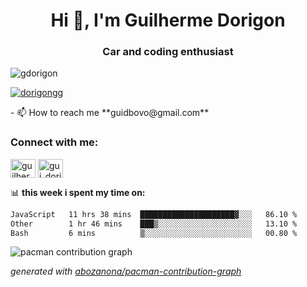 <h1 align="center">Hi 👋, I'm Guilherme Dorigon</h1>
<h3 align="center">Car and coding enthusiast</h3>

<p align="left"> <img src="https://komarev.com/ghpvc/?username=gdorigon&label=Profile%20views&color=0e75b6&style=flat" alt="gdorigon" /> </p>

<p align="left"> <a href="https://twitter.com/dorigongg" target="blank"><img src="https://img.shields.io/twitter/follow/dorigongg?logo=twitter&style=for-the-badge" alt="dorigongg" /></a> </p>
<!--
- 🔭 I’m currently working on **@integra.do**
-->
- 📫 How to reach me **guidbovo@gmail.com**

<h3 align="left">Connect with me:</h3>
<p align="left">

<a href="https://linkedin.com/in/guilherme dorigon" target="blank"><img align="center" src="https://raw.githubusercontent.com/rahuldkjain/github-profile-readme-generator/master/src/images/icons/Social/linked-in-alt.svg" alt="guilherme dorigon" height="30" width="40" /></a>
<a href="https://instagram.com/gui_dorigon" target="blank"><img align="center" src="https://raw.githubusercontent.com/rahuldkjain/github-profile-readme-generator/master/src/images/icons/Social/instagram.svg" alt="gui_dorigon" height="30" width="40" /></a>
</p>

📊 **this week i spent my time on:**

<!--START_SECTION:waka-->

```txt
JavaScript   11 hrs 38 mins  █████████████████████▓░░░   86.10 %
Other        1 hr 46 mins    ███▒░░░░░░░░░░░░░░░░░░░░░   13.10 %
Bash         6 mins          ▒░░░░░░░░░░░░░░░░░░░░░░░░   00.80 %
```

<!--END_SECTION:waka-->

<picture>
  <source media="(prefers-color-scheme: dark)" srcset="https://raw.githubusercontent.com/[USERNAME]/[USERNAME]/output/pacman-contribution-graph-dark.svg">
  <source media="(prefers-color-scheme: light)" srcset="https://raw.githubusercontent.com/[USERNAME]/[USERNAME]/output/pacman-contribution-graph.svg">
  <img alt="pacman contribution graph" src="https://raw.githubusercontent.com/[USERNAME]/[USERNAME]/output/pacman-contribution-graph.svg">
</picture>

_generated with [abozanona/pacman-contribution-graph](https://abozanona.github.io/pacman-contribution-graph/)_

